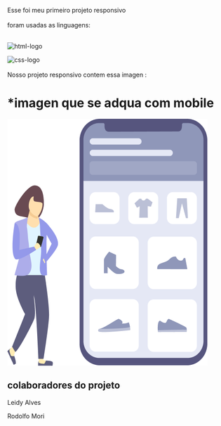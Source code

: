 Esse foi meu primeiro projeto responsivo 
<br>
<br>
foram usadas as linguagens:
<br>
<br>
<p><img src="https://img.shields.io/badge/HTML5-E34F26?style=for-the-badge&logo=html5&logoColor=white" alt="html-logo"><p></p>
<img src="https://img.shields.io/badge/CSS3-1572B6?style=for-the-badge&logo=css3&logoColor=white" alt= "css-logo">
<br>
<br>
Nosso projeto responsivo contem essa imagen :
<h1>*imagen que se adqua com mobile </h1>
<img src="https://raw.githubusercontent.com/leidyalves863/DEVCLUB--Projeto-responsivo/f96a822510878158e9c424a29c59876f10f7454f/assets/projeto2.png" alt="imagen-logo">
<h2>colaboradores do projeto</h2>
<p>Leidy Alves </p>
<p>Rodolfo Mori </p>
